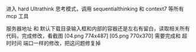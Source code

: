 
##
进入 hard Ultrathink‌ 思考模式，调用 sequentialthinking 和 context7 等所有 mcp 工具

服务器地址 和 默认下载目录输入框和内部的容器还是左右有留白，读取相关所有代码，完成修改，看截图 [04.png 774x487] [05.png 770x370] 需要完成和 超时时间 端口一样的修改，把这问题修复掉